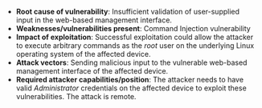 - **Root cause of vulnerability**: Insufficient validation of user-supplied input in the web-based management interface.
- **Weaknesses/vulnerabilities present**: Command Injection vulnerability
- **Impact of exploitation**: Successful exploitation could allow the attacker to execute arbitrary commands as the *root* user on the underlying Linux operating system of the affected device.
- **Attack vectors**: Sending malicious input to the vulnerable web-based management interface of the affected device.
- **Required attacker capabilities/position**: The attacker needs to have valid *Administrator* credentials on the affected device to exploit these vulnerabilities. The attack is remote.